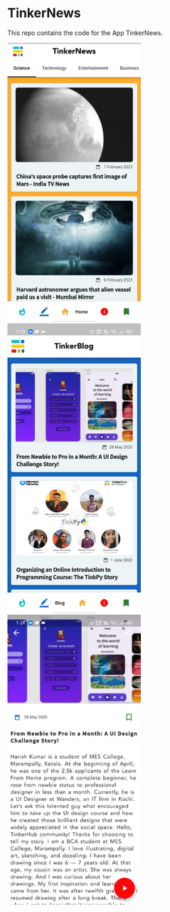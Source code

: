 # TinkerNews
This repo contains the code for the  App TinkerNews.


<img src="https://github.com/Aswinpookkatt/tinkernews/blob/main/preview_files/home.jpg" width="300" /> <img src="https://github.com/Aswinpookkatt/tinkernews/blob/main/preview_files/blog.jpg" width="300" /> 
<img src="https://github.com/Aswinpookkatt/tinkernews/blob/main/preview_files/blogdetails.jpg" width="300" /> 

